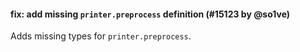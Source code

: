#### fix: add missing `printer.preprocess` definition (#15123 by @so1ve)

Adds missing types for `printer.preprocess`.
